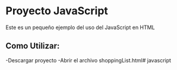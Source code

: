 # Proyecto JavaScript
Este es un pequeño ejemplo del uso del JavaScript en HTML
## Como Utilizar:
-Descargar proyecto
-Abrir el archivo shoppingList.html# javascript
